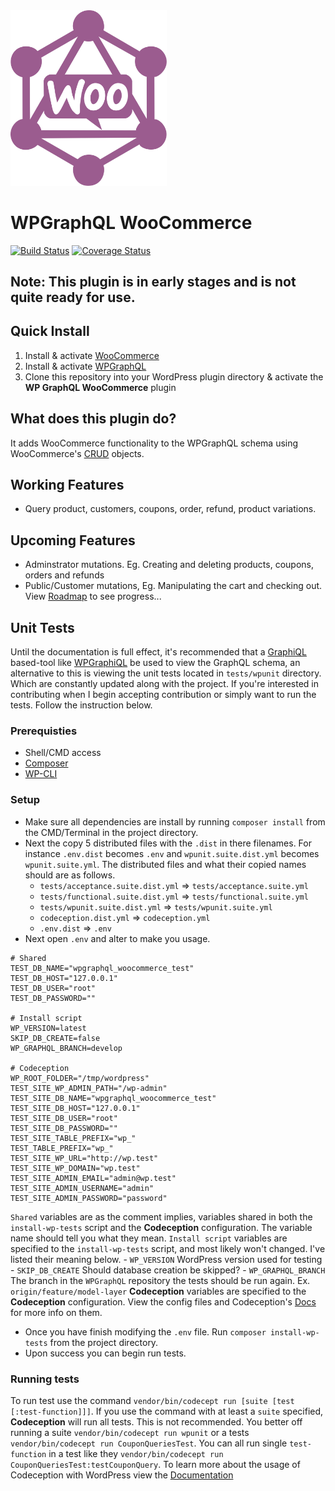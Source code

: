 <img src="./logo.svg" width="250px">

# WPGraphQL WooCommerce
[![Build Status](https://travis-ci.org/kidunot89/wp-graphql-woocommerce.svg?branch=master)](https://travis-ci.org/kidunot89/wp-graphql-woocommerce) [![Coverage Status](https://coveralls.io/repos/github/kidunot89/wp-graphql-woocommerce/badge.svg?branch=master)](https://coveralls.io/github/kidunot89/wp-graphql-woocommerce?branch=master)

## Note: This plugin is in early stages and is not quite ready for use.

## Quick Install
1. Install & activate [WooCommerce](https://woocommerce.com/)
2. Install & activate [WPGraphQL](https://www.wpgraphql.com/)
3. Clone this repository into your WordPress plugin directory & activate the **WP GraphQL WooCommerce** plugin

## What does this plugin do?
It adds WooCommerce functionality to the WPGraphQL schema using WooCommerce's [CRUD](https://github.com/woocommerce/woocommerce/wiki/CRUD-Objects-in-3.0) objects.

## Working Features
- Query product, customers, coupons, order, refund, product variations.

## Upcoming Features
- Adminstrator mutations. Eg. Creating and deleting products, coupons, orders and refunds
- Public/Customer mutations, Eg. Manipulating the cart and checking out.
View [Roadmap](https://github.com/kidunot89/wp-graphql-woocommerce/projects/1) to see progress... 

## Unit Tests 
Until the documentation is full effect, it's recommended that a [GraphiQL](https://github.com/graphql/graphiql) based-tool like [WPGraphiQL](https://github.com/wp-graphql/wp-graphiql) be used to view the GraphQL schema, an alternative to this is viewing the unit tests located in `tests/wpunit` directory. Which are constantly updated along with the project. If you're interested in contributing when I begin accepting contribution or simply want to run the tests. Follow the instruction below.

### Prerequisties
- Shell/CMD access
- [Composer](https://getcomposer.org/)
- [WP-CLI](https://wp-cli.org/)

### Setup
- Make sure all dependencies are install by running `composer install` from the CMD/Terminal in the project directory.
- Next the copy 5 distributed files with the `.dist` in there filenames. For instance `.env.dist` becomes `.env` and `wpunit.suite.dist.yml` becomes `wpunit.suite.yml`. The distributed files and what their copied names should are as follows.
    - `tests/acceptance.suite.dist.yml` => `tests/acceptance.suite.yml`
    - `tests/functional.suite.dist.yml` => `tests/functional.suite.yml`
    - `tests/wpunit.suite.dist.yml` => `tests/wpunit.suite.yml`
    - `codeception.dist.yml` => `codeception.yml`
    - `.env.dist` => `.env`
- Next open `.env` and alter to make you usage.
```
# Shared
TEST_DB_NAME="wpgraphql_woocommerce_test"
TEST_DB_HOST="127.0.0.1"
TEST_DB_USER="root"
TEST_DB_PASSWORD=""

# Install script
WP_VERSION=latest
SKIP_DB_CREATE=false
WP_GRAPHQL_BRANCH=develop

# Codeception
WP_ROOT_FOLDER="/tmp/wordpress"
TEST_SITE_WP_ADMIN_PATH="/wp-admin"
TEST_SITE_DB_NAME="wpgraphql_woocommerce_test"
TEST_SITE_DB_HOST="127.0.0.1"
TEST_SITE_DB_USER="root"
TEST_SITE_DB_PASSWORD=""
TEST_SITE_TABLE_PREFIX="wp_"
TEST_TABLE_PREFIX="wp_"
TEST_SITE_WP_URL="http://wp.test"
TEST_SITE_WP_DOMAIN="wp.test"
TEST_SITE_ADMIN_EMAIL="admin@wp.test"
TEST_SITE_ADMIN_USERNAME="admin"
TEST_SITE_ADMIN_PASSWORD="password"
```
`Shared` variables are as the comment implies, variables shared in both the `install-wp-tests` script and the **Codeception** configuration. The variable name should tell you what they mean. `Install script` variables are specified to the `install-wp-tests` script, and most likely won't changed. I've listed their meaning below.
    - `WP_VERSION` WordPress version used for testing
    - `SKIP_DB_CREATE` Should database creation be skipped?
    - `WP_GRAPHQL_BRANCH` The branch in the `WPGraphQL` repository the tests should be run again. Ex. `origin/feature/model-layer`
**Codeception** variables are specified to the **Codeception** configuration. View the config files and Codeception's [Docs](https://codeception.com/docs/reference/Configuration#Suite-Configuration) for more info on them.
- Once you have finish modifying the `.env` file. Run `composer install-wp-tests` from the project directory.
- Upon success you can begin run tests.

### Running tests
To run test use the command `vendor/bin/codecept run [suite [test [:test-function]]]`. If you use the command with at least a `suite` specified, **Codeception** will run all tests. This is not recommended. You better off running a suite `vendor/bin/codecept run wpunit` or a tests `vendor/bin/codecept run CouponQueriesTest`. You can all run single `test-function` in a test like they `vendor/bin/codecept run CouponQueriesTest:testCouponQuery`. To learn more about the usage of Codeception with WordPress view the [Documentation](https://codeception.com/for/wordpress)  
